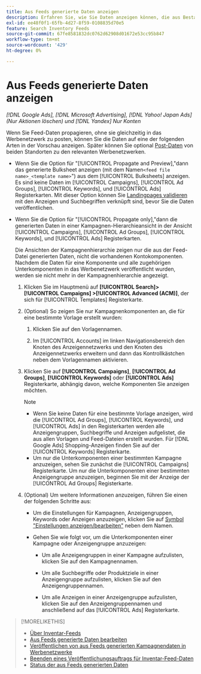 ```yaml
---
title: Aus Feeds generierte Daten anzeigen
description: Erfahren Sie, wie Sie Daten anzeigen können, die aus Bestandsdaten-Feeds generiert wurden.
exl-id: ee48f0f1-65fb-4d27-8f59-0108835d70e5
feature: Search Inventory Feeds
source-git-commit: 67fe8581832dc0762d62908d01672e53cc95b847
workflow-type: tm+mt
source-wordcount: '429'
ht-degree: 0%

---
```


# Aus Feeds generierte Daten anzeigen

*[!DNL Google Ads], [!DNL Microsoft Advertising], [!DNL Yahoo! Japan Ads] (Nur Aktionen löschen) und [!DNL Yandex] Nur Konten*

Wenn Sie Feed-Daten propagieren, ohne sie gleichzeitig in das Werbenetzwerk zu posten, können Sie die Daten auf eine der folgenden Arten in der Vorschau anzeigen. Später können Sie optional [Post-Daten](propagated-data-post.md) von beiden Standorten zu den relevanten Werbenetzwerken.

* Wenn Sie die Option für &quot;[!UICONTROL Propagate and Preview],&quot;dann das generierte Bulksheet anzeigen (mit dem Namen`<feed file name>_<template name>`&quot;) aus dem [!UICONTROL Bulksheets] anzeigen. Es sind keine Daten im [!UICONTROL Campaigns], [!UICONTROL Ad Groups], [!UICONTROL Keywords], und [!UICONTROL Ads] Registerkarten. Mit dieser Option können Sie [Landingpages validieren](/help/search-social-commerce/campaign-management/bulksheets/bulksheet-validate-landing-pages.md) mit den Anzeigen und Suchbegriffen verknüpft sind, bevor Sie die Daten veröffentlichen.

* Wenn Sie die Option für &quot;[!UICONTROL Propagate only],&quot;dann die generierten Daten in einer Kampagnen-Hierarchieansicht in der Ansicht [!UICONTROL Campaigns], [!UICONTROL Ad Groups], [!UICONTROL Keywords], und [!UICONTROL Ads] Registerkarten.

  Die Ansichten der Kampagnenhierarchie zeigen nur die aus der Feed-Datei generierten Daten, nicht die vorhandenen Kontokomponenten. Nachdem die Daten für eine Komponente und alle zugehörigen Unterkomponenten in das Werbenetzwerk veröffentlicht wurden, werden sie nicht mehr in der Kampagnenhierarchie angezeigt.

   1. Klicken Sie im Hauptmenü auf **[!UICONTROL Search]> [!UICONTROL Campaigns] >[!UICONTROL Advanced (ACM)]**, der sich für [!UICONTROL Templates] Registerkarte.

   1. (Optional) So zeigen Sie nur Kampagnenkomponenten an, die für eine bestimmte Vorlage erstellt wurden:

      1. Klicken Sie auf den Vorlagennamen.

      1. Im [!UICONTROL Accounts] im linken Navigationsbereich den Knoten des Anzeigennetzwerks und den Knoten des Anzeigennetzwerks erweitern und dann das Kontrollkästchen neben dem Vorlagennamen aktivieren.

   1. Klicken Sie auf **[!UICONTROL Campaigns]**, **[!UICONTROL Ad Groups]**, **[!UICONTROL Keywords]** oder **[!UICONTROL Ads]** Registerkarte, abhängig davon, welche Komponenten Sie anzeigen möchten.

      >[!NOTE]
      >
      >* Wenn Sie keine Daten für eine bestimmte Vorlage anzeigen, wird die [!UICONTROL Ad Groups], [!UICONTROL Keywords], und [!UICONTROL Ads] in den Registerkarten werden alle Anzeigengruppen, Suchbegriffe und Anzeigen aufgelistet, die aus allen Vorlagen und Feed-Dateien erstellt wurden. Für [!DNL Google Ads] Shopping-Anzeigen finden Sie auf der [!UICONTROL Keywords] Registerkarte.
      >* Um nur die Unterkomponenten einer bestimmten Kampagne anzuzeigen, sehen Sie zunächst die [!UICONTROL Campaigns] Registerkarte. Um nur die Unterkomponenten einer bestimmten Anzeigengruppe anzuzeigen, beginnen Sie mit der Anzeige der [!UICONTROL Ad Groups] Registerkarte.

   1. (Optional) Um weitere Informationen anzuzeigen, führen Sie einen der folgenden Schritte aus:

      * Um die Einstellungen für Kampagnen, Anzeigengruppen, Keywords oder Anzeigen anzuzeigen, klicken Sie auf [Symbol &quot;Einstellungen anzeigen/bearbeiten&quot;](/help/search-social-commerce/assets/settings.png "Symbol &quot;Einstellungen anzeigen/bearbeiten&quot;") neben dem Namen.

      * Gehen Sie wie folgt vor, um die Unterkomponenten einer Kampagne oder Anzeigengruppe anzuzeigen:

         * Um alle Anzeigengruppen in einer Kampagne aufzulisten, klicken Sie auf den Kampagnennamen.

         * Um alle Suchbegriffe oder Produktziele in einer Anzeigengruppe aufzulisten, klicken Sie auf den Anzeigengruppennamen.

         * Um alle Anzeigen in einer Anzeigengruppe aufzulisten, klicken Sie auf den Anzeigengruppennamen und anschließend auf das [!UICONTROL Ads] Registerkarte.

>[!MORELIKETHIS]
>
>* [Über Inventar-Feeds](inventory-feeds-about.md)
>* [Aus Feeds generierte Daten bearbeiten](propagated-data-edit.md)
>* [Veröffentlichen von aus Feeds generierten Kampagnendaten in Werbenetzwerke](propagated-data-post.md)
>* [Beenden eines Veröffentlichungsauftrags für Inventar-Feed-Daten](stop-job.md)
>* [Status der aus Feeds generierten Daten](propagated-data-status.md)
